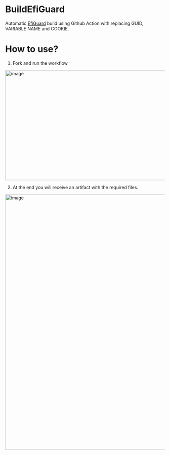 # BuildEfiGuard
Automatic [EfiGuard](https://github.com/Mattiwatti/EfiGuard) build using Github Action with replacing GUID, VARIABLE NAME and COOKIE.

# How to use?

1. Fork and run the workflow

<img width="1654" height="348" alt="image" src="https://github.com/user-attachments/assets/a2e2f769-f7b4-45c8-9600-d68f0952048f" />

2. At the end you will receive an artifact with the required files.

<img width="1892" height="808" alt="image" src="https://github.com/user-attachments/assets/5302a954-07e1-465e-aec1-f5ab44323e8f" />
